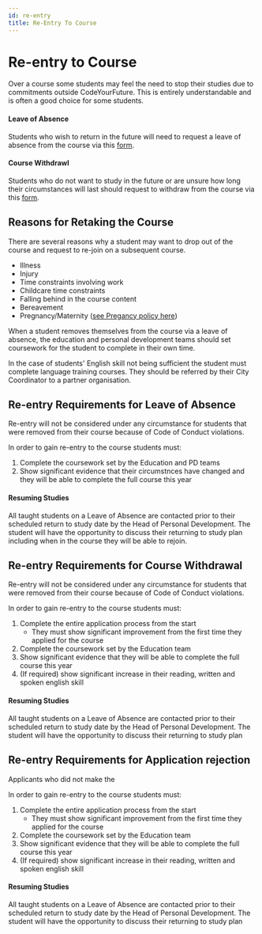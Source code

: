 ```yaml
---
id: re-entry
title: Re-Entry To Course
---
```


# Re-entry to Course

Over a course some students may feel the need to stop their studies due to commitments outside CodeYourFuture. This is entirely understandable and is often a good choice for some students. 

#### **Leave of Absence** 

Students who wish to return in the future will need to request a leave of absence from the course via this [form](https://docs.codeyourfuture.io/organisation/agreements-and-rules/student-agreement/leave-of-absence-request).

#### **Course Withdrawl**

Students who do not want to study in the future or are unsure how long their circumstances will last should request to withdraw from the course via this [form](https://docs.codeyourfuture.io/organisation/agreements-and-rules/student-agreement/course-withdrawal-request).

## Reasons for Retaking the Course

There are several reasons why a student may want to drop out of the course and request to re-join on a subsequent course.

* Illness
* Injury
* Time constraints involving work
* Childcare time constraints
* Falling behind in the course content
* Bereavement
* Pregnancy/Maternity \([see Pregancy policy here](https://docs.codeyourfuture.io/organisation/agreements-and-rules/student-agreement/student-pregnancy-policy)\)

When a student removes themselves from the course via a leave of absence, the education and personal development teams should set coursework for the student to complete in their own time.

In the case of students' English skill not being sufficient the student must complete language training courses. They should be referred by their City Coordinator to a partner organisation.

## Re-entry Requirements for Leave of Absence

Re-entry will not be considered under any circumstance for students that were removed from their course because of Code of Conduct violations.

In order to gain re-entry to the course students must:

1. Complete the coursework set by the Education and PD teams
2. Show significant evidence that their circumstnces have changed and they will be able to complete the full course this year

#### Resuming Studies

All taught students on a Leave of Absence are contacted prior to their scheduled return to study date by the Head of Personal Development. The student will have the opportunity to discuss their returning to study plan including when in the course they will be able to rejoin. 

## Re-entry Requirements for Course Withdrawal

Re-entry will not be considered under any circumstance for students that were removed from their course because of Code of Conduct violations.

In order to gain re-entry to the course students must:

1. Complete the entire application process from the start
   * They must show significant improvement from the first time they applied for the course
2. Complete the coursework set by the Education team
3. Show significant evidence that they will be able to complete the full course this year
4. \(If required\) show significant increase in their reading, written and spoken english skill

#### Resuming Studies

All taught students on a Leave of Absence are contacted prior to their scheduled return to study date by the Head of Personal Development. The student will have the opportunity to discuss their returning to study plan  

## Re-entry Requirements for Application rejection 

Applicants who did not make the 

In order to gain re-entry to the course students must:

1. Complete the entire application process from the start
   * They must show significant improvement from the first time they applied for the course
2. Complete the coursework set by the Education team
3. Show significant evidence that they will be able to complete the full course this year
4. \(If required\) show significant increase in their reading, written and spoken english skill

#### Resuming Studies

All taught students on a Leave of Absence are contacted prior to their scheduled return to study date by the Head of Personal Development. The student will have the opportunity to discuss their returning to study plan  

